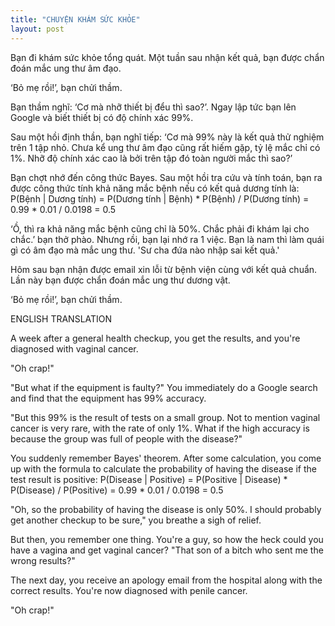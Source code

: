 ```yaml
---
title: "CHUYỆN KHÁM SỨC KHỎE"
layout: post
---
```

Bạn đi khám sức khỏe tổng quát. Một tuần sau nhận kết quả, bạn được chẩn đoán mắc ung thư âm đạo.

‘Bỏ mẹ rồi!’, bạn chửi thầm.

Bạn thầm nghĩ: ‘Cơ mà nhỡ thiết bị đểu thì sao?’. Ngay lập tức bạn lên Google và biết thiết bị có độ chính xác 99%. 

Sau một hồi định thần, bạn nghĩ tiếp:  ‘Cơ mà 99% này là kết quả thử nghiệm trên 1 tập nhỏ. Chưa kể ung thư âm đạo cũng rất hiếm gặp, tỷ lệ mắc chỉ có 1%. Nhỡ độ chính xác cao là bởi trên tập đó toàn người mắc thì sao?’

Bạn chợt nhớ đến công thức Bayes. Sau một hồi tra cứu và tính toán, bạn ra được công thức tính khả năng mắc bệnh nếu có kết quả dương tính là:  
P(Bệnh | Dương tính) = P(Dương tính | Bệnh) * P(Bệnh) / P(Dương tính) = 0.99 * 0.01 / 0.0198 = 0.5

‘Ồ, thì ra khả năng mắc bệnh cũng chỉ là 50%. Chắc phải đi khám lại cho chắc.’ bạn thở phào.
Nhưng rồi, bạn lại nhớ ra 1 việc. Bạn là nam thì làm quái gì có âm đạo mà mắc ung thư. 'Sư cha đứa nào nhập sai kết quả.'

Hôm sau bạn nhận được email xin lỗi từ bệnh viện cùng với kết quả chuẩn. Lần này bạn được chẩn đoán mắc ung thư dương vật. 

‘Bỏ mẹ rồi!’, bạn chửi thầm.

ENGLISH TRANSLATION

A week after a general health checkup, you get the results, and you're diagnosed with vaginal cancer.

"Oh crap!"

"But what if the equipment is faulty?" You immediately do a Google search and find that the equipment has 99% accuracy.

"But this 99% is the result of tests on a small group. Not to mention vaginal cancer is very rare, with the rate of only 1%. What if the high accuracy is because the group was full of people with the disease?"

You suddenly remember Bayes' theorem. After some calculation, you come up with the formula to calculate the probability of having the disease if the test result is positive:
P(Disease | Positive) = P(Positive | Disease) * P(Disease) / P(Positive) = 0.99 * 0.01 / 0.0198 = 0.5

"Oh, so the probability of having the disease is only 50%. I should probably get another checkup to be sure," you breathe a sigh of relief.

But then, you remember one thing. You're a guy, so how the heck could you have a vagina and get vaginal cancer? "That son of a bitch who sent me the wrong results?"

The next day, you receive an apology email from the hospital along with the correct results. You're now diagnosed with penile cancer.

"Oh crap!"
